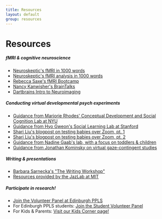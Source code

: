 ```yaml
---
title: Resources
layout: default
group: resources
---
```


# Resources

##### fMRI & cognitive neuroscience
  * [Neuroskeptic's fMRI in 1000 words](http://neuroskeptic.blogspot.com/2010/05/fmri-in-1000-words.html)
  * [Neuroskeptic's fMRI analysis in 1000 words](https://www.discovermagazine.com/mind/fmri-analysis-in-1000-words#.UTOnFzdjp9U)
  * [Rebecca Saxe's fMRI Bootcamp](https://cbmm.mit.edu/fmri-bootcamp)
  * [Nancy Kanwisher's BrainTalks](http://nancysbraintalks.mit.edu/)
  * [Dartbrains Intro to Neuroimaging](https://dartbrains.org/content/Intro_to_Neuroimaging.html)

##### Conducting virtual developmental psych experiments
  * [Guidance from Marjorie Rhodes' Conceptual Development and Social Cognition Lab at NYU](http://discoveriesonline.org/)
  * [Guidance from Hyo Gweon's Social Learning Lab at Stanford](http://sll.stanford.edu/docs/Webinar_materials_v2.pdf)
  * [Shari Liu's blogpost on testing babies over Zoom, pt. 1](https://medium.com/@shariliued/testing-babies-online-over-zoom-part-1-745e5246b0af)
  * [Shari Liu's blogpost on testing babies over Zoom, pt. 2](https://medium.com/@shariliued/testing-babies-online-over-zoom-part-2-57ea880a6961)
  * [Guidance from Nadine Gaab's lab, with a focus on toddlers & children](https://osf.io/wg4ef/)
  * [Guidance from Jonathan Kominsky on virtual gaze-contingent studies](https://docs.google.com/document/d/1OTv7Ys9nrnZaYMCOlk7tm_q_k5jVEOOAsrYEWUUqwyY/edit)

##### Writing & presentations
  * [Barbara Sarnecka's "The Writing Workshop"](https://sites.google.com/uci.edu/sarneckalab/book?authuser=0)
  * [Resources provided by the JazLab at MIT](https://jazlab.org/writing/)
  
##### Participate in research! 
  * [Join the Volunteer Panel at Edinburgh PPLS](https://volunteer.ppls.ed.ac.uk/)
  * For Edinburgh PPLS students: [Join the Student Volunteer Panel](https://universityofedinburgh-ppls.sona-systems.com/Default.aspx?ReturnUrl=%252f)
  * For Kids & Parents: [Visit our Kids Corner page!](https://hilaryrichardson.github.io/kidscorner/)
